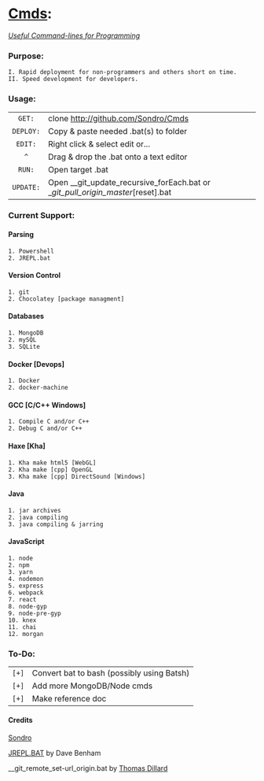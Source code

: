 # [Cmds](https://github.com/Sondro/Cmds): 
[_Useful Command-lines for Programming_](https://github.com/sondro) 

### Purpose:
```
I. Rapid deployment for non-programmers and others short on time.
II. Speed development for developers.
```
### Usage:
|         |                                                                                   |
| :-----: | --------------------------------------------------------------------------------- |
|`GET:`   | clone http://github.com/Sondro/Cmds                                               |
|`DEPLOY:`| Copy & paste needed .bat(s) to folder                                             |
|`EDIT:`  | Right click & select edit or...                                                   |
|   `^`   | Drag & drop the .bat onto a text editor                                           |
|`RUN:`   | Open target .bat                                                                  |
|`UPDATE:`| Open __git_update_recursive_forEach.bat or __git_pull_origin_master_[reset].bat   |

### Current Support:

#### Parsing
```
1. Powershell
2. JREPL.bat
```
#### Version Control
```
1. git
2. Chocolatey [package managment]
```
#### Databases
```
1. MongoDB
2. mySQL
3. SQLite
```
#### Docker [Devops]
```
1. Docker
2. docker-machine
```
#### GCC [C/C++ Windows]
```
1. Compile C and/or C++ 
2. Debug C and/or C++
```
#### Haxe [Kha]
```
1. Kha make html5 [WebGL]
2. Kha make [cpp] OpenGL
3. Kha make [cpp] DirectSound [Windows]
```
#### Java
```
1. jar archives
2. java compiling
3. java compiling & jarring
```
#### JavaScript 
```
1. node
2. npm
3. yarn
4. nodemon
5. express
6. webpack
7. react
8. node-gyp
9. node-pre-gyp
10. knex
11. chai
12. morgan
```

### To-Do:
|     |                                                                |
| --- | -------------------------------------------------------------- |
|`[+]`| Convert bat to bash (possibly using Batsh)                     |
|`[+]`| Add more MongoDB/Node cmds                                     |
|`[+]`| Make reference doc                                             |


#### Credits
[Sondro](https://github.com/sondro)

[JREPL.BAT](https://www.dostips.com/forum/viewtopic.php?f=3&t=6044) by Dave Benham

__git_remote_set-url_origin.bat by [Thomas Dillard](https://github.com/HTMLGhozt)
